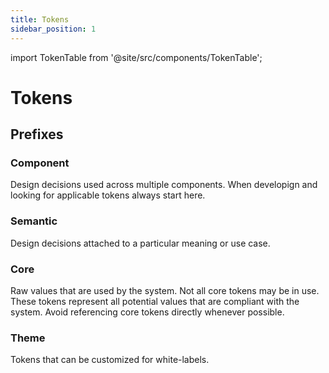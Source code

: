 ```yaml
---
title: Tokens
sidebar_position: 1
---
```


import TokenTable from '@site/src/components/TokenTable';

# Tokens

## Prefixes

### Component
Design decisions used across multiple components. When developign and looking for applicable tokens always start here. 

### Semantic
Design decisions attached to a particular meaning or use case.

### Core
Raw values that are used by the system. Not all core tokens may be in use. These tokens represent all potential values that are compliant with the system. Avoid referencing core tokens directly whenever possible.

### Theme
Tokens that can be customized for white-labels.

<TokenTable />
